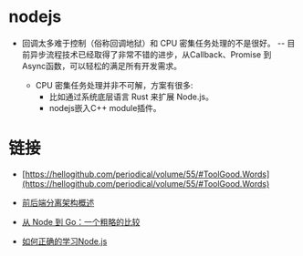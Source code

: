 # nodejs

* 回调太多难于控制（俗称回调地狱）和 CPU 密集任务处理的不是很好。
  -- 目前异步流程技术已经取得了非常不错的进步，从Callback、Promise 到 Async函数，可以轻松的满足所有开发需求。
  
  * CPU 密集任务处理并非不可解，方案有很多:
    * 比如通过系统底层语言 Rust 来扩展 Node.js。
    * nodejs嵌入C++ module插件。

# 链接
- [https://hellogithub.com/periodical/volume/55/#ToolGood.Words](https://hellogithub.com/periodical/volume/55/#ToolGood.Words)

- [前后端分离架构概述](https://blog.csdn.net/fuzhongmin05/article/details/81591072)

- [从 Node 到 Go：一个粗略的比较](https://zhuanlan.zhihu.com/p/29847628)

- [如何正确的学习Node.js](https://juejin.cn/entry/6844903641262866445)